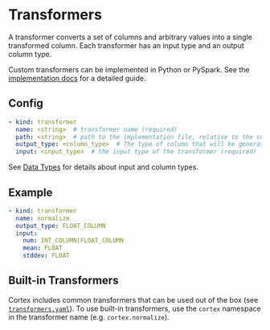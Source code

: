 # Transformers

A transformer converts a set of columns and arbitrary values into a single transformed column. Each transformer has an input type and an output column type.

Custom transformers can be implemented in Python or PySpark. See the [implementation docs](transformers.md) for a detailed guide.

## Config

```yaml
- kind: transformer
  name: <string>  # transformer name (required)
  path: <string>  # path to the implementation file, relative to the cortex root (default: implementations/transformers/<name>.py)
  output_type: <column_type>  # The type of column that will be generated by this transformer (required)
  input: <input_type>  # the input type of the transformer (required)
```

See [Data Types](data-types.md) for details about input and column types.

## Example

```yaml
- kind: transformer
  name: normalize
  output_type: FLOAT_COLUMN
  input:
    num: INT_COLUMN|FLOAT_COLUMN
    mean: FLOAT
    stddev: FLOAT
```

## Built-in Transformers

Cortex includes common transformers that can be used out of the box (see <!-- CORTEX_VERSION_MINOR -->[`transformers.yaml`](https://github.com/cortexlabs/cortex/blob/0.7/pkg/transformers/transformers.yaml)). To use built-in transformers, use the `cortex` namespace in the transformer name (e.g. `cortex.normalize`).
